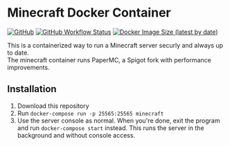 # Minecraft Docker Container

[![GitHub](https://img.shields.io/github/license/carlgo11/minecraft?style=for-the-badge)](LICENSE)
[![GitHub Workflow Status](https://img.shields.io/github/workflow/status/Carlgo11/Minecraft/Docker%20Build%20Test?style=for-the-badge)](https://github.com/Carlgo11/minecraft/actions)
[![Docker Image Size (latest by date)](https://img.shields.io/docker/image-size/carlgo11/minecraft?style=for-the-badge)](https://hub.docker.com/r/carlgo11/minecraft)

This is a containerized way to run a Minecraft server securly and always up to date.  
The minecraft container runs PaperMC, a Spigot fork with performance improvements.

## Installation

1. Download this repository
1. Run `docker-compose run -p 25565:25565 minecraft`
1. Use the server console as normal. When you're done, exit the program and run `docker-compose start` instead. This runs the server in the background and without console access.
